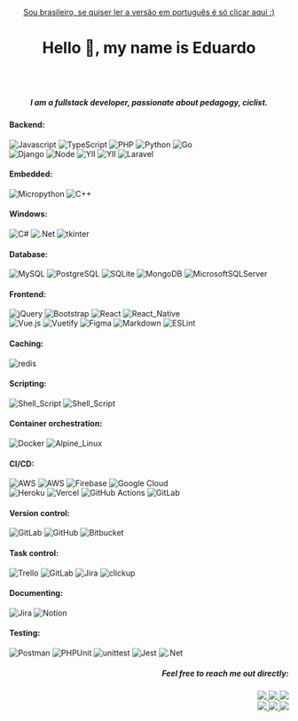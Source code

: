 <div align="center">

<a target="_blank" href="https://github.com/eduardo-moro/eduardo-moro/blob/main/LEIAME.md" translate="no" >
    Sou brasileiro, se quiser ler a versão em português é só clicar aqui :)
</a>

<h1>Hello 👋, my name is Eduardo</h1>

<br>

<br>


<h5> 
I am a fullstack developer, passionate about pedagogy, ciclist.

</h5>

</div>

#### Backend:

![Javascript](https://img.shields.io/badge/JavaScript-F7DF1E?style=for-the-badge&logo=javascript&logoColor=black)
![TypeScript](https://img.shields.io/badge/TypeScript-007ACC?style=for-the-badge&logo=typescript&logoColor=white)
![PHP](https://img.shields.io/badge/PHP-777BB4?style=for-the-badge&logo=php&logoColor=white)
![Python](https://img.shields.io/badge/Python-14354C?style=for-the-badge&logo=python&logoColor=white)
![Go](https://img.shields.io/badge/Go-00ADD8?style=for-the-badge&logo=go&logoColor=white)<br>
![Django](https://img.shields.io/badge/Django-092E20?style=for-the-badge&logo=django&logoColor=white)
![Node](https://img.shields.io/badge/Node.js-43853D?style=for-the-badge&logo=node.js&logoColor=white)
![YII](https://img.shields.io/badge/YII-1.0-FFA500?style=for-the-badge)
![YII](https://img.shields.io/badge/YII-2.0-007ACC?style=for-the-badge)
![Laravel](https://img.shields.io/badge/Laravel-FF2D20?style=for-the-badge&logo=laravel&logoColor=white)

#### Embedded:
![Micropython](https://img.shields.io/badge/Micropython-14354C?style=for-the-badge&logo=python&logoColor=white)
![C++](https://img.shields.io/badge/c++-%2300599C.svg?style=for-the-badge&logo=c%2B%2B&logoColor=white)

#### Windows:

![C#](https://img.shields.io/badge/c%23-%23239120.svg?style=for-the-badge&logo=c-sharp&logoColor=white)
![.Net](https://img.shields.io/badge/.NET-5C2D91?style=for-the-badge&logo=.net&logoColor=white)
![tkinter](https://img.shields.io/badge/Tkinter-14354C?style=for-the-badge&logo=python&logoColor=white)

#### Database:

![MySQL](https://img.shields.io/badge/MySQL-00000F?style=for-the-badge&logo=mysql&logoColor=white)
![PostgreSQL](https://img.shields.io/badge/PostgreSQL-316192?style=for-the-badge&logo=postgresql&logoColor=white)
![SQLite](https://img.shields.io/badge/SQLite-07405E?style=for-the-badge&logo=sqlite&logoColor=white)
![MongoDB](https://img.shields.io/badge/MongoDB-4EA94B?style=for-the-badge&logo=mongodb&logoColor=white)
![MicrosoftSQLServer](https://img.shields.io/badge/Microsoft%20SQL%20Sever-CC2927?style=for-the-badge&logo=microsoft%20sql%20server&logoColor=white)

#### Frontend:
![jQuery](https://img.shields.io/badge/jQuery-0769AD?style=for-the-badge&logo=jquery&logoColor=white)
![Bootstrap](https://img.shields.io/badge/Bootstrap-563D7C?style=for-the-badge&logo=bootstrap&logoColor=white)
![React](https://img.shields.io/badge/React-20232A?style=for-the-badge&logo=react&logoColor=61DAFB)
![React_Native](https://img.shields.io/badge/React_Native-20232A?style=for-the-badge&logo=react&logoColor=61DAFB)<br>
![Vue.js](https://img.shields.io/badge/vuejs-%2335495e.svg?style=for-the-badge&logo=vuedotjs&logoColor=%234FC08D)
![Vuetify](https://img.shields.io/badge/Vuetify-1867C0?style=for-the-badge&logo=vuetify&logoColor=AEDDFF)
![Figma](https://img.shields.io/badge/Figma-F24E1E?style=for-the-badge&logo=figma&logoColor=white)
![Markdown](https://img.shields.io/badge/Markdown-000000?style=for-the-badge&logo=markdown&logoColor=white)
![ESLint](https://img.shields.io/badge/ESLint-4B3263?style=for-the-badge&logo=eslint&logoColor=white)

#### Caching:
![redis](https://img.shields.io/badge/redis-CC0000.svg?&style=for-the-badge&logo=redis&logoColor=white)

#### Scripting:

![Shell_Script](https://img.shields.io/badge/Bash-121011?style=for-the-badge&logo=gnu-bash&logoColor=white)
![Shell_Script](https://img.shields.io/badge/Fish_Shell-121011?style=for-the-badge)

#### Container orchestration:
![Docker](https://img.shields.io/badge/Docker-2CA5E0?style=for-the-badge&logo=docker&logoColor=white)
![Alpine_Linux](https://img.shields.io/badge/Alpine_Linux-0D597F?style=for-the-badge&logo=alpine-linux&logoColor=white)

#### CI/CD:
![AWS](https://img.shields.io/badge/EC2-%23FF9900.svg?style=for-the-badge&logo=amazon-aws&logoColor=white)
![AWS](https://img.shields.io/badge/Elastic%20Beanstalk-%23FF9900.svg?style=for-the-badge&logo=amazon-aws&logoColor=white)
![Firebase](https://img.shields.io/badge/firebase-%23039BE5.svg?style=for-the-badge&logo=firebase)
![Google Cloud](https://img.shields.io/badge/GoogleCloud-%234285F4.svg?style=for-the-badge&logo=google-cloud&logoColor=white)<br>
![Heroku](https://img.shields.io/badge/heroku-%23430098.svg?style=for-the-badge&logo=heroku&logoColor=white)
![Vercel](https://img.shields.io/badge/vercel-%23000000.svg?style=for-the-badge&logo=vercel&logoColor=white)
![GitHub Actions](https://img.shields.io/badge/github%20actions-%232671E5.svg?style=for-the-badge&logo=githubactions&logoColor=white)
![GitLab](https://img.shields.io/badge/gitlab-%23181717.svg?style=for-the-badge&logo=gitlab&logoColor=white)

#### Version control:
![GitLab](https://img.shields.io/badge/gitlab-%23181717.svg?style=for-the-badge&logo=gitlab&logoColor=white)
![GitHub](https://img.shields.io/badge/github-%23121011.svg?style=for-the-badge&logo=github&logoColor=white)
![Bitbucket](https://img.shields.io/badge/bitbucket-%230047B3.svg?style=for-the-badge&logo=bitbucket&logoColor=white)

#### Task control:
![Trello](https://img.shields.io/badge/Trello-%23026AA7.svg?style=for-the-badge&logo=Trello&logoColor=white)
![GitLab](https://img.shields.io/badge/gitlab-%23181717.svg?style=for-the-badge&logo=gitlab&logoColor=white)
![Jira](https://img.shields.io/badge/jira-%230A0FFF.svg?style=for-the-badge&logo=jira&logoColor=white)
![clickup](https://img.shields.io/badge/Clickup-%23E7EEF0.svg?style=for-the-badge&logo=Clickup&logoColor=%2302A8EF)

#### Documenting:
![Jira](https://img.shields.io/badge/atlassian-%230A0FFF.svg?style=for-the-badge&logo=atlassian&logoColor=white)
![Notion](https://img.shields.io/badge/Notion-%23000000.svg?style=for-the-badge&logo=notion&logoColor=white)

#### Testing:
![Postman](https://img.shields.io/badge/Postman-FF6C37?style=for-the-badge&logo=Postman&logoColor=white)
![PHPUnit](https://img.shields.io/badge/PHP--Unit-%23000000.svg?style=for-the-badge)
![unittest](https://img.shields.io/badge/unittest-%23000000.svg?style=for-the-badge&logo=python&logoColor=white)
![Jest](https://img.shields.io/badge/-jest-%23C21325?style=for-the-badge&logo=jest&logoColor=white)
![.Net](https://img.shields.io/badge/Tests-5C2D91?style=for-the-badge&logo=.net&logoColor=white)




<div align="right">

<h5>Feel free to reach me out directly: <br></h5>

<a target="_blank" href="https://api.whatsapp.com/send?phone=5541991855670&text=Hey%20Eduardo">
    <img src="https://img.shields.io/badge/WHATSAPP-%2325D366.svg?&style=for-the-badge&logo=whatsapp&logoColor=white"/>
</a> 

<a target="_blank" href="https://t.me/moroeduardo"> 
    <img src="https://img.shields.io/badge/Telegram-2CA5E0?style=for-the-badge&logo=telegram&logoColor=white" />
</a> 

<a target="_blank" href="https://www.linkedin.com/in/eduardomoro/">
    <img src="https://img.shields.io/badge/linkedin-%230077B5.svg?&style=for-the-badge&logo=linkedin&logoColor=white"/>
</a>

<br>

<a href="mailto:eduardomoro1127@gmail.com"> 
    <img src="https://img.shields.io/badge/Gmail-D14836?style=for-the-badge&logo=gmail&logoColor=white">
</a>

<a target="_blank" href=https://www.instagram.com/duh_moro/> 
    <img src="https://img.shields.io/badge/Instagram-%23E4405F.svg?style=for-the-badge&logo=Instagram&logoColor=white">
</a> 

<a href="https://my.indeed.com/p/eduardohenriquep-hiffif5"> 
    <img src="https://img.shields.io/badge/indeed-2e6cf0?style=for-the-badge&logo=indeed&logoColor=white">
</a> 

</div>
